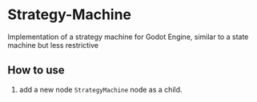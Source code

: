 # Strategy-Machine
Implementation of a strategy machine for Godot Engine, similar to a state machine but less restrictive


## How to use
1. add a new node `StrategyMachine` node as a child.